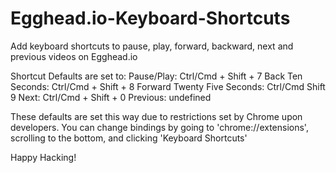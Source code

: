 # Egghead.io-Keyboard-Shortcuts
Add keyboard shortcuts to pause, play, forward, backward, next and previous videos on Egghead.io

Shortcut Defaults are set to:
    Pause/Play: Ctrl/Cmd + Shift + 7
    Back Ten Seconds: Ctrl/Cmd + Shift + 8
    Forward Twenty Five Seconds: Ctrl/Cmd Shift 9
    Next: Ctrl/Cmd + Shift + 0
    Previous: undefined

These defaults are set this way due to restrictions set by Chrome upon developers. You can change bindings by going to 'chrome://extensions', scrolling to the bottom, and clicking 'Keyboard Shortcuts'

Happy Hacking!
